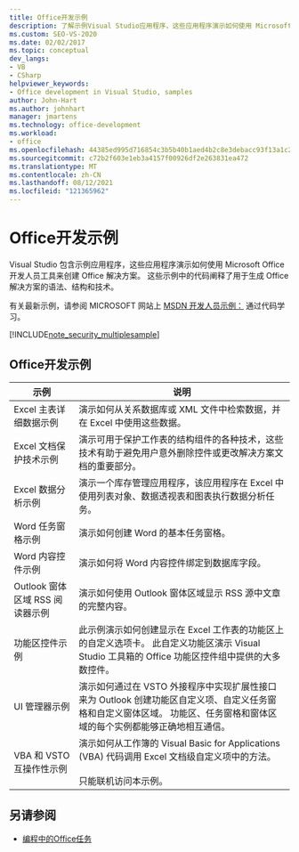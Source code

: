 ```yaml
---
title: Office开发示例
description: 了解示例Visual Studio应用程序，这些应用程序演示如何使用 Microsoft Office 开发人员工具创建Office解决方案。
ms.custom: SEO-VS-2020
ms.date: 02/02/2017
ms.topic: conceptual
dev_langs:
- VB
- CSharp
helpviewer_keywords:
- Office development in Visual Studio, samples
author: John-Hart
ms.author: johnhart
manager: jmartens
ms.technology: office-development
ms.workload:
- office
ms.openlocfilehash: 44385ed995d716854c3b5b40b1aed4b2c8e3debacc93f13a1c220df1d2bcf975
ms.sourcegitcommit: c72b2f603e1eb3a4157f00926df2e263831ea472
ms.translationtype: MT
ms.contentlocale: zh-CN
ms.lasthandoff: 08/12/2021
ms.locfileid: "121365962"
---
```

# <a name="office-development-samples"></a>Office开发示例
  Visual Studio 包含示例应用程序，这些应用程序演示如何使用 Microsoft Office 开发人员工具来创建 Office 解决方案。 这些示例中的代码阐释了用于生成 Office 解决方案的语法、结构和技术。

 有关最新示例，请参阅 MICROSOFT 网站上 [MSDN 开发人员示例：](https://code.msdn.microsoft.com/site/search?query=vsto&f%5B1%5D.Value=vsto&f%5B1%5D.Type=SearchText&f%5B0%5D.Value=11.0&f%5B0%5D.Type=VisualStudioVersion&f%5B0%5D.Text=Visual%20Studio%2011&ac=8) 通过代码学习。

 [!INCLUDE[note_security_multiplesample](../vsto/includes/note-security-multiplesample-md.md)]

## <a name="office-development-samples"></a>Office开发示例

|示例|说明|
|------------|-----------------|
|Excel 主表详细数据示例|演示如何从关系数据库或 XML 文件中检索数据，并在 Excel 中使用这些数据。|
|Excel 文档保护技术示例|演示可用于保护工作表的结构组件的各种技术，这些技术有助于避免用户意外删除控件或更改解决方案文档的重要部分。|
|Excel 数据分析示例|演示一个库存管理应用程序，该应用程序在 Excel 中使用列表对象、数据透视表和图表执行数据分析任务。|
|Word 任务窗格示例|演示如何创建 Word 的基本任务窗格。|
|Word 内容控件示例|演示如何将 Word 内容控件绑定到数据库字段。|
|Outlook 窗体区域 RSS 阅读器示例|演示如何使用 Outlook 窗体区域显示 RSS 源中文章的完整内容。|
|功能区控件示例|此示例演示如何创建显示在 Excel 工作表的功能区上的自定义选项卡。 此自定义功能区演示 Visual Studio 工具箱的 Office 功能区控件组中提供的大多数控件。|
|UI 管理器示例|演示如何通过在 VSTO 外接程序中实现扩展性接口来为 Outlook 创建功能区自定义项、自定义任务窗格和自定义窗体区域。 功能区、任务窗格和窗体区域的每个实例都能够正确地相互通信。|
|VBA 和 VSTO 互操作性示例|演示如何从工作簿的 Visual Basic for Applications (VBA) 代码调用 Excel 文档级自定义项中的方法。<br /><br /> 只能联机访问本示例。|

## <a name="see-also"></a>另请参阅
- [编程中的Office任务](../vsto/common-tasks-in-office-programming.md)
